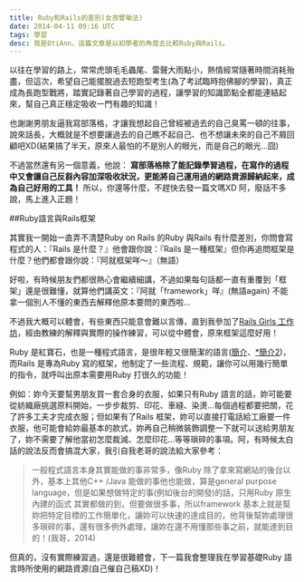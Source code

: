 ```yaml
---
title: Ruby和Rails的差別(女孩譬喻法)
date: 2014-04-11 09:16 UTC
tags: 學習
desc: 我是OtiAnn，這篇文章是以初學者的角度去比較Ruby與Rails。
---
```


以往在學習的路上，常常虎頭毛毛蟲尾、雷聲大雨點小，熱情經常隨著時間消耗殆盡，但這次，希望自己能擺脫過去短跑型考生(為了考試臨時抱佛腳的學習)，真正成為長跑型戰將，踏實記錄著自己學習的過程，讓學習的知識節點全都能連結起來，幫自己真正穩定吸收一門有趣的知識！

也謝謝男朋友逼我寫部落格，才讓我想起自己曾經被過去的自己臭罵一頓的往事，說來話長，大概就是不想要讓過去的自己瞧不起自己、也不想讓未來的自己不屑回顧吧XD(結果搞了半天，原來人最怕的不是別人的眼光，而是自己的眼光...囧)

不過當然還有另一個意義，他說： **寫部落格除了能記錄學習過程，在寫作的過程中又會讓自己反芻內容加深吸收狀況，更能將自己運用過的網路資源歸納起來，成為自己好用的工具！** 所以，你還等什麼，不趕快去發一篇文嗎XD 阿，廢話不多說，馬上進入正題！

##Ruby語言與Rails框架

其實我一開始一直弄不清楚Ruby on Rails 的Ruby 與Rails 有什麼差別，你問會寫程式的人：『Rails 是什麼？』他會跟你說：『Rails 是一種框架』但你再追問框架是什麼？他們都會跟你說：『阿就框架咩～』（無語）

好啦，有時候朋友們都很熱心會繼續細講，不過如果每句話都一直有重覆到「框架」還是很難懂，就算他們講英文：『阿就「framework」咩』(無語again)
不能拿一個別人不懂的東西去解釋他原本要問的東西啦...

不過我大概可以體會，有些東西只能意會難以言傳，直到我參加了[Rails Girls 工作坊](http://railsgirls.com/taipei)，經由教練的解釋與實際的操作練習，可以從中體會，原來框架這麼好用！

Ruby 是紅寶石，也是一種程式語言，是很年輕又很簡潔的語言([簡介](http://guides.ruby.tw/creatingmoreusinglesseffortwithrubyonrails/)、[*簡介2](http://diyland.biz/?opt=detail&topic=16&id=19601))，而Rails 是專為Ruby 寫的框架，他制定了一些流程、規範，讓你可以用幾行簡單的指令，就呼叫出原本需要用Ruby 打很久的功能！

例如：妳今天要幫男朋友買一套合身的衣服，如果只有Ruby 語言的話，妳可能要從紡織廠挑選原料開始，一步步裁剪、印花、車縫、染燙...每個過程都要把關，花了許多工夫才完成衣服；但如果有了Rails 框架，妳可以直接打電話給工廠要一件衣服，他可能會給妳最基本的款式，妳再自己稍微裝飾調整一下就可以送給男朋友了，妳不需要了解他當初怎麼裁減、怎麼印花...等等瑣碎的事項。阿，有時候太白話的說法反而會搞混大家，我引自我老哥的說法給大家參考：

>一般程式語言本身其實能做的事非常多，像Ruby 除了拿來寫網站的後台以外，基本上其他C++ /Java 能做的事他也能做，算是general purpose language，但是如果想做特定的事(例如後台的開發)的話，只用Ruby 原生內建的函式 其實都做的到，但要做很多事，所以framework 基本上就是幫妳把特定目標的工作簡單化，讓妳可以快速的達成目的，他背後幫妳處理很多瑣碎的事，還有很多例外處理，讓妳在還不用懂那些事之前，就能達到目的！(我哥，2014)

但真的，沒有實際練習過，還是很難體會，下一篇我會整理我在學習基礎Ruby 語言時所使用的網路資源(自己催自己稿XD)！

